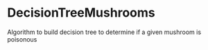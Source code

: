 # DecisionTreeMushrooms
Algorithm to build decision tree to determine if a given mushroom is poisonous 
